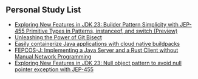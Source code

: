 ## Personal Study List
<!-- BLOG-POST-LIST:START -->
- [Exploring New Features in JDK 23: Builder Pattern Simplicity with JEP-455 Primitive Types in Patterns, instanceof, and switch &lpar;Preview&rpar;](https://foojay.io/today/exploring-new-features-in-jdk-23-builder-pattern-simplicity-with-jep-455-primitive-types-in-patterns-instanceof-and-switch-preview/)
- [Unleashing the Power of Git Bisect](https://foojay.io/today/unleashing-the-power-of-git-bisect/)
- [Easily containerize Java applications with cloud native buildpacks](https://foojay.io/today/easily-containerize-java-applications-with-cloud-native-buildpacks/)
- [FEPCOS-J: Implementing a Java Server and a Rust Client without Manual Network Programming](https://foojay.io/today/fuchs2024-fepcos-j-java-server-and-rust-client/)
- [Exploring New Features in JDK 23: Null object pattern to avoid null pointer exception with JEP-455](https://foojay.io/today/exploring-new-features-in-jdk-23-null-object-pattern-to-avoid-null-pointer-exception-with-jep-455/)
<!-- BLOG-POST-LIST:END -->  

